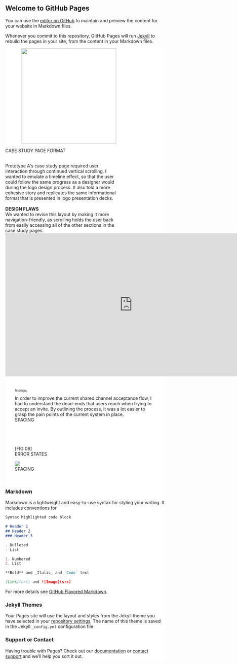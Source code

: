 ## Welcome to GitHub Pages

You can use the [editor on GitHub](https://github.com/miguelyllop/test/edit/main/README.md) to maintain and preview the content for your website in Markdown files.

Whenever you commit to this repository, GitHub Pages will run [Jekyll](https://jekyllrb.com/) to rebuild the pages in your site, from the content in your Markdown files.

<div class="grid-container" style="background-color: white">
                          <div class="item1" style="padding-left: 50px">
                              <img src="https://s3.gifyu.com/images/compass-prototype-a-gif-1.gif" style="width: 300px">
                          </div>
                          <div class="item1" style="width: 70%">
                              <p class="motoya">CASE STUDY PAGE FORMAT</p>
                            ‍<br>
                            Prototype A's case study page required user interaction through continued vertical scrolling. I wanted to emulate a timeline effect, so that the user could follow the same progress as a designer would during the logo design process. It also told a more cohesive story and replicates the same informational format that is presented in logo presentation decks.
                            <br>
                            <br>
                            <b>DESIGN FLAWS</b>
                            <br>
                            We wanted to revise this layout by making it more navigation-friendly, as scrolling holds the user back from easily accessing all of the other sections in the case study pages.
                          </div>

<iframe style="border: 1px solid rgba(0, 0, 0, 0.1);" width="800" height="450" src="https://www.figma.com/embed?embed_host=share&url=https%3A%2F%2Fwww.figma.com%2Ffile%2F6vPgOgxarCHaAHeTxaHSWI%2FMonsterFit-Asia-web%3Fnode-id%3D2%253A3430" allowfullscreen></iframe>


<html>
  <body>  
     <div class="row" style="padding: 30px">
                        <div class="left-col">
                            <p class="motoya" style="font-size: 1vw">findings;</p>
                        </div>
                        <div class="right-col">
                            In order to improve the current shared channel acceptance flow, I had to understand the dead-ends that users reach when trying to accept an invite. By outlining the process, it was a lot easier to grasp the pain points of the current system in place.
                        </div>
                        <div class="spacing">SPACING</div>
                    </div>
                    <div class="row" style="padding: 30px">
                            <p class="sf-bold">[FIG 08]
                                <br>ERROR STATES</p>
                        <img src="https://i.imgur.com/OSLr5en.png">
                        <div class="spacing">SPACING</div>
                    </div>
     </body>
</html>



### Markdown

Markdown is a lightweight and easy-to-use syntax for styling your writing. It includes conventions for

```markdown
Syntax highlighted code block

# Header 1
## Header 2
### Header 3

- Bulleted
- List

1. Numbered
2. List

**Bold** and _Italic_ and `Code` text

[Link](url) and ![Image](src)
```

For more details see [GitHub Flavored Markdown](https://guides.github.com/features/mastering-markdown/).

### Jekyll Themes

Your Pages site will use the layout and styles from the Jekyll theme you have selected in your [repository settings](https://github.com/miguelyllop/test/settings/pages). The name of this theme is saved in the Jekyll `_config.yml` configuration file.

### Support or Contact

Having trouble with Pages? Check out our [documentation](https://docs.github.com/categories/github-pages-basics/) or [contact support](https://support.github.com/contact) and we’ll help you sort it out.
